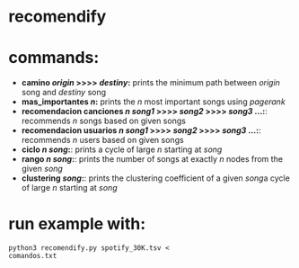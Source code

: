 # recomendify
# commands:
- **camino *origin* >>>> *destiny*:** prints the minimum path between *origin* song and *destiny* song
- **mas_importantes *n*:** prints the *n* most important songs using *pagerank*
- **recomendacion canciones *n* *song1* >>>> *song2* >>>> *song3* ...:**: recommends *n* songs based on given songs
- **recomendacion usuarios *n* *song1* >>>> *song2* >>>> *song3* ...:**: recommends *n* users based on given songs
- **ciclo *n* *song*:**: prints a cycle of large *n* starting at *song*
- **rango *n* *song*:**: prints the number of songs at exactly *n* nodes from the given *song*
- **clustering *song*:**: prints the clustering coefficient of a given *song*a cycle of large *n* starting at *song*

# run example with:
<code>python3 recomendify.py spotify_30K.tsv < comandos.txt</code>
